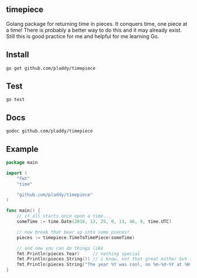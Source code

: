 ## timepiece
Golang package for returning time in pieces.  It conquers time, one piece at a
time!  There is probably a better way to do this and it may already exist.
Still this is good practice for me and helpful for me learning Go.

## Install
`go get github.com/pladdy/timepiece`

## Test
`go test`

## Docs
`godoc github.com/pladdy/timepiece`

## Example
```go
package main

import (
	"fmt"
	"time"

	"github.com/pladdy/timepiece"
)

func main() {
	// it all starts once upon a time...
	someTime := time.Date(2016, 12, 25, 0, 13, 46, 0, time.UTC)

	// now break that bear up into some pieces!
	pieces := timepiece.TimeToTimePiece(someTime)

	// and now you can do things like
	fmt.Println(pieces.Year)     // nothing special
	fmt.Println(pieces.String()) // i know, not that great either but i was proud
	fmt.Println(pieces.String("The year %Y was cool, on %m-%d-%Y at %H:%M:%S I got some presents!"))
}
```

